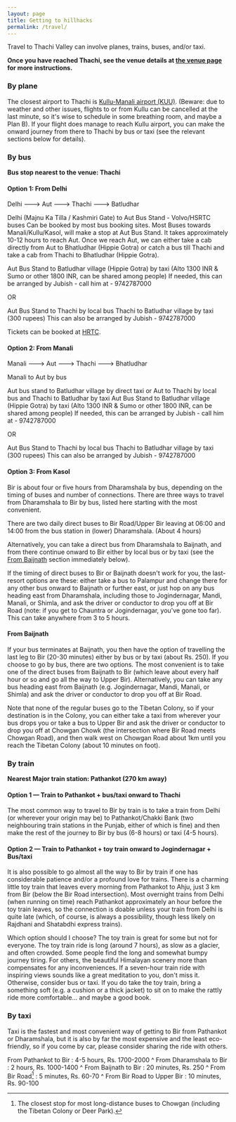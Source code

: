 ```yaml
---
layout: page
title: Getting to hillhacks
permalink: /travel/
---
```


Travel to Thachi Valley can involve planes, trains, buses, and/or taxi. 

**Once you have reached Thachi, see the venue details at [the venue page][venue] for more instructions.**

### By plane

The closest airport to Thachi is [Kullu-Manali airport (KUU)][1].  (Beware: due
to weather and other issues, flights to or from Kullu can be cancelled at
the last minute, so it's wise to schedule in some breathing room, and maybe a
Plan B).  If your flight does manage to reach Kullu airport, you can make
the onward journey from there to Thachi by bus or taxi (see the relevant sections
below for details).

[1]: https://en.wikipedia.org/wiki/Kullu%E2%80%93Manali_Airport


### By bus

**Bus stop nearest to the venue: Thachi**

#### Option 1: From Delhi

Delhi ---> Aut ---> Thachi ---> Batludhar

Delhi (Majnu Ka Tilla / Kashmiri Gate) to Aut Bus Stand - Volvo/HSRTC buses
Can be booked by most bus booking sites. Most Buses towards Manali/Kullu/Kasol, will make a stop at Aut Bus Stand. It takes approximately 10-12 hours to reach Aut. Once we reach Aut, we can either take a cab directly from Aut to Bhatludhar (Hippie Gotra) or catch a bus till Thachi and take a cab from Thachi to Bhatludhar (Hippie Gotra).


Aut Bus Stand to Batludhar village (Hippie Gotra) by taxi
(Alto 1300 INR & Sumo or other 1800 INR, can be shared among people)
If needed, this can be arranged by Jubish - call him at - 9742787000

OR

Aut Bus Stand to Thachi by local bus
Thachi to Batludhar village by taxi (300 rupees)
This can also be arranged by Jubish - 9742787000


Tickets can be booked at [HRTC](http://www.hrtchp.com/hrtctickets/).

#### Option 2: From Manali
Manali ---> Aut ---> Thachi ---> Bhatludhar

Manali to Aut by bus

Aut bus stand to Batludhar village by direct taxi
or
Aut to Thachi by local bus and Thachi to Batludhar by taxi
Aut Bus Stand to Batludhar village (Hippie Gotra) by taxi
(Alto 1300 INR & Sumo or other 1800 INR, can be shared among people)
If needed, this can be arranged by Jubish - call him at - 9742787000

OR

Aut Bus Stand to Thachi by local bus
Thachi to Batludhar village by taxi (300 rupees)
This can also be arranged by Jubish - 9742787000


#### Option 3: From Kasol

Bir is about four or five hours from Dharamshala by bus, depending on the timing
of buses and number of connections.  There are three ways to travel from
Dharamshala to Bir by bus, listed here starting with the most convenient.

There are two daily direct buses to Bir Road/Upper Bir leaving at 06:00 and
14:00 from the bus station in (lower) Dharamshala.  (About 4 hours)

Alternatively, you can take a direct bus from Dharamshala to Baijnath, and from
there continue onward to Bir either by local bus or by taxi (see the [From
Baijnath](#from-baijnath) section immediately below).

If the timing of direct buses to Bir or Baijnath doesn't work for you, the
last-resort options are these: either take a bus to Palampur and change there
for any other bus onward to Baijnath or further east, or just hop on any bus
heading east from Dharamshala, including those to Jogindernagar, Mandi, Manali,
or Shimla, and ask the driver or conductor to drop you off at Bir Road (note: if
you get to Chauntra or Jogindernagar, you've gone too far).  This can take
anywhere from 3 to 5 hours.

#### From Baijnath

If your bus terminates at Baijnath, you then have the option of travelling the
last leg to Bir (20-30 minutes) either by bus or by taxi (about Rs. 250).  If
you choose to go by bus, there are two options.  The most convenient is to take
one of the direct buses from Baijnath to Bir (which leave about every half hour
or so and go all the way to Upper Bir).  Alternatively, you can take any bus
heading east from Baijnath (e.g. Jogindernagar, Mandi, Manali, or Shimla) and
ask the driver or conductor to drop you off at Bir Road.

Note that none of the regular buses go to the Tibetan Colony, so if your
destination is in the Colony, you can either take a taxi from wherever your bus
drops you or take a bus to Upper Bir and ask the driver or conductor to drop you
off at Chowgan Chowk (the intersection where Bir Road meets Chowgan Road), and
then walk west on Chowgan Road about 1km until you reach the Tibetan Colony
(about 10 minutes on foot).


### By train

**Nearest Major train station:  Pathankot (270 km away)**

#### Option 1 — Train to Pathankot + bus/taxi onward to Thachi

The most common way to travel to Bir by train is to take a train from Delhi (or
wherever your origin may be) to Pathankot/Chakki Bank (two neighbouring train
stations in the Punjab, either of which is fine) and then make the rest of the
journey to Bir by bus (6-8 hours) or taxi (4-5 hours).

#### Option 2 — Train to Pathankot + toy train onward to Jogindernagar + Bus/taxi

It is also possible to go almost all the way to Bir by train if one has
considerable patience and/or a profound love for trains.  There is a charming
little toy train that leaves every morning from Pathankot to Ahju, just 3 km
from Bir (below the Bir Road intersection).  Most overnight trains from Delhi
(when running on time) reach Pathankot approximately an hour before the toy
train leaves, so the connection is doable unless your train from Delhi is quite
late (which, of course, is always a possibility, though less likely on Rajdhani
and Shatabdhi express trains).

Which option should I choose?  The toy train is great for some but not for
everyone.  The toy train ride is long (around 7 hours), as slow as a glacier,
and often crowded.  Some people find the long and somewhat bumpy journey tiring.
For others, the beautiful Himalayan scenery more than compensates for any
inconveniences.  If a seven-hour train ride with inspiring views sounds like a
great meditation to you, don't miss it.  Otherwise, consider bus or taxi.  If
you do take the toy train, bring a something soft (e.g. a cushion or a thick
jacket) to sit on to make the rattly ride more comfortable...  and maybe a good
book.



### By taxi

Taxi is the fastest and most convenient way of getting to Bir from Pathankot or
Dharamshala, but it is also by far the most expensive and the least
eco-friendly, so if you come by car, please consider sharing the ride with
others.

From Pathankot to Bir
: 4-5 hours, Rs. 1700-2000
^
From Dharamshala to Bir
: 2 hours, Rs. 1000-1400
^
From Baijnath to Bir
: 20 minutes, Rs. 250
^
From Bir Road[^1]
: 5 minutes, Rs. 60-70
^
From Bir Road to Upper Bir
: 10 minutes, Rs. 90-100

[^1]: The closest stop for most long-distance buses to Chowgan (including the
      Tibetan Colony or Deer Park).

[venue]: {{site.baseurl}}/where/
